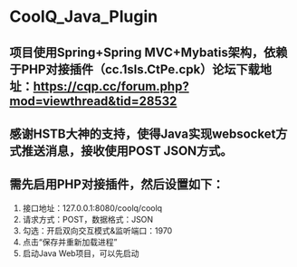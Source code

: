 # CoolQ_Java_Plugin
## 项目使用Spring+Spring MVC+Mybatis架构，依赖于PHP对接插件（cc.1sls.CtPe.cpk）论坛下载地址：https://cqp.cc/forum.php?mod=viewthread&tid=28532
## 感谢HSTB大神的支持，使得Java实现websocket方式推送消息，接收使用POST JSON方式。
## 需先启用PHP对接插件，然后设置如下：
1. 接口地址：127.0.0.1:8080/coolq/coolq
2. 请求方式：POST，数据格式：JSON
3. 勾选：开启双向交互模式&监听端口：1970
4. 点击“保存并重新加载进程”
5. 启动Java Web项目，可以先启动
